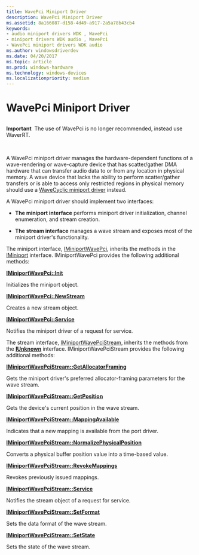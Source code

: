 ```yaml
---
title: WavePci Miniport Driver
description: WavePci Miniport Driver
ms.assetid: 8a166087-d158-4d49-a917-2a5a78b43cb4
keywords:
- audio miniport drivers WDK , WavePci
- miniport drivers WDK audio , WavePci
- WavePci miniport drivers WDK audio
ms.author: windowsdriverdev
ms.date: 04/20/2017
ms.topic: article
ms.prod: windows-hardware
ms.technology: windows-devices
ms.localizationpriority: medium
---
```


# WavePci Miniport Driver


## <span id="wavepci_miniport_driver"></span><span id="WAVEPCI_MINIPORT_DRIVER"></span>


**Important**  The use of WavePci is no longer recommended, instead use WaverRT.

 

A WavePci miniport driver manages the hardware-dependent functions of a wave-rendering or wave-capture device that has scatter/gather DMA hardware that can transfer audio data to or from any location in physical memory. A wave device that lacks the ability to perform scatter/gather transfers or is able to access only restricted regions in physical memory should use a [WaveCyclic miniport driver](wavecyclic-miniport-driver.md) instead.

A WavePci miniport driver should implement two interfaces:

-   **The miniport interface** performs miniport driver initialization, channel enumeration, and stream creation.

-   **The stream interface** manages a wave stream and exposes most of the miniport driver's functionality.

The miniport interface, [IMiniportWavePci](https://msdn.microsoft.com/library/windows/hardware/ff536724), inherits the methods in the [IMiniport](https://msdn.microsoft.com/library/windows/hardware/ff536698) interface. IMiniportWavePci provides the following additional methods:

[**IMiniportWavePci::Init**](https://msdn.microsoft.com/library/windows/hardware/ff536734)

Initializes the miniport object.

[**IMiniportWavePci::NewStream**](https://msdn.microsoft.com/library/windows/hardware/ff536735)

Creates a new stream object.

[**IMiniportWavePci::Service**](https://msdn.microsoft.com/library/windows/hardware/ff536736)

Notifies the miniport driver of a request for service.

The stream interface, [IMiniportWavePciStream](https://msdn.microsoft.com/library/windows/hardware/ff536725), inherits the methods from the [**IUnknown**](https://msdn.microsoft.com/library/windows/desktop/ms680509) interface. IMiniportWavePciStream provides the following additional methods:

[**IMiniportWavePciStream::GetAllocatorFraming**](https://msdn.microsoft.com/library/windows/hardware/ff536726)

Gets the miniport driver's preferred allocator-framing parameters for the wave stream.

[**IMiniportWavePciStream::GetPosition**](https://msdn.microsoft.com/library/windows/hardware/ff536727)

Gets the device's current position in the wave stream.

[**IMiniportWavePciStream::MappingAvailable**](https://msdn.microsoft.com/library/windows/hardware/ff536728)

Indicates that a new mapping is available from the port driver.

[**IMiniportWavePciStream::NormalizePhysicalPosition**](https://msdn.microsoft.com/library/windows/hardware/ff536729)

Converts a physical buffer position value into a time-based value.

[**IMiniportWavePciStream::RevokeMappings**](https://msdn.microsoft.com/library/windows/hardware/ff536730)

Revokes previously issued mappings.

[**IMiniportWavePciStream::Service**](https://msdn.microsoft.com/library/windows/hardware/ff536731)

Notifies the stream object of a request for service.

[**IMiniportWavePciStream::SetFormat**](https://msdn.microsoft.com/library/windows/hardware/ff536732)

Sets the data format of the wave stream.

[**IMiniportWavePciStream::SetState**](https://msdn.microsoft.com/library/windows/hardware/ff536733)

Sets the state of the wave stream.
 

 




